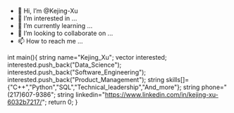 - 👋 Hi, I’m @Kejing-Xu
- 👀 I’m interested in ...
- 🌱 I’m currently learning ...
- 💞️ I’m looking to collaborate on ...
- 📫 How to reach me ...

<!---
Kejing-Xu/Kejing-Xu is a ✨ special ✨ repository because its `README.md` (this file) appears on your GitHub profile.
You can click the Preview link to take a look at your changes.
--->
int main(){
   string name="Kejing_Xu";
   vector<string> interested;
   interested.push_back("Data_Science");
   interested.push_back("Software_Engineering");
   interested.push_back("Product_Management");
   string skills[]={"C++","Python","SQL","Technical_leadership","And_more"};
   string phone="(217)607-9386";
   string linkedin="https://www.linkedin.com/in/kejing-xu-6032b7217/";
   return 0;
 }
